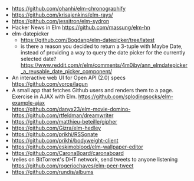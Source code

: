 - https://github.com/ohanhi/elm-chronographify
- https://github.com/krisajenkins/elm-rays/
- https://github.com/jessitron/elm-sydron
- Hacker News in Elm https://github.com/massung/elm-hn
- elm-datepicker
  - https://github.com/Bogdanp/elm-datepicker/tree/latest
  - is there a reason you decided to return a 3-tuple with Maybe Date, instead of providing a way to query the date picker for the currently selected date? https://www.reddit.com/r/elm/comments/4m0iby/ann_elmdatepicker_a_reusable_date_picker_component/
- An interactive web UI for Open API (2.0) specs https://github.com/vorce/lagun
- A small app that fetches Github users and renders them to a page. Exercise in AJAX with Elm. https://github.com/splodingsocks/elm-example-ajax
- https://github.com/danyx23/elm-movie-domino- https://github.com/rtfeldman/dreamwriter
- https://github.com/matthieu-beteille/gipher
- https://github.com/Gizra/elm-hedley
- https://github.com/prikhi/RSSonate
- https://github.com/prikhi/bodyweight-client
- https://github.com/eskimoblood/elm-wallpaper-editor
- https://github.com/CaronaBoard/caronaboard
- \relies on BitTorrent's DHT network, send tweets to anyone listening https://github.com/rogeriochaves/elm-peer-tweet
- https://github.com/rundis/albums
